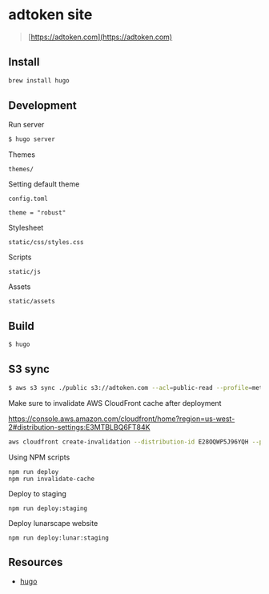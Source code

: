 # adtoken site

> [https://adtoken.com](https://adtoken.com)

## Install

```bash
brew install hugo
```

## Development

Run server

```bash
$ hugo server
```

Themes

`themes/`

Setting default theme

`config.toml`

```
theme = "robust"
```

Stylesheet

`static/css/styles.css`

Scripts

`static/js`

Assets

`static/assets`

## Build

```bash
$ hugo
```

## S3 sync

```bash
$ aws s3 sync ./public s3://adtoken.com --acl=public-read --profile=metax --region=us-west-2
```

Make sure to invalidate AWS CloudFront cache after deployment

https://console.aws.amazon.com/cloudfront/home?region=us-west-2#distribution-settings:E3MTBLBQ6FT84K

```bash
aws cloudfront create-invalidation --distribution-id E28OQWP5J96YQH --paths /index.html /assets/* /* --profile=metax
```

Using NPM scripts

```
npm run deploy
npm run invalidate-cache
```

Deploy to staging

```
npm run deploy:staging
```

Deploy lunarscape website

```
npm run deploy:lunar:staging
```

## Resources

- [hugo](https://gohugo.io/)
